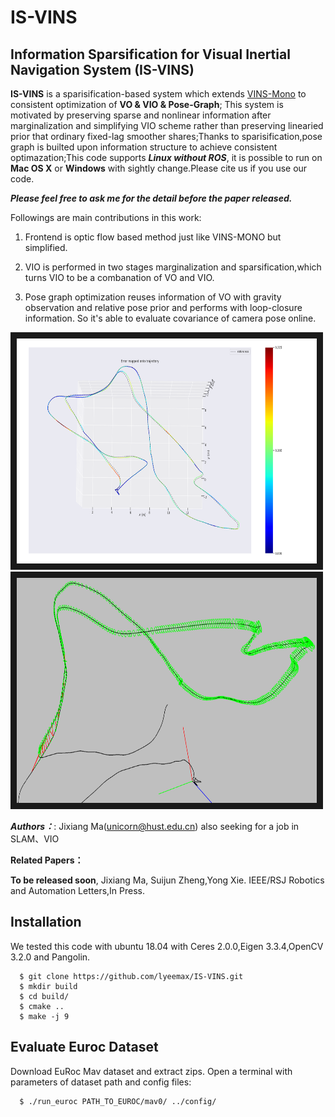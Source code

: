 # IS-VINS
## Information Sparsification for Visual Inertial Navigation System (IS-VINS)

**IS-VINS** is a sparisification-based system which extends [VINS-Mono](https://github.com/HKUST-Aerial-Robotics/VINS-Mono) to consistent optimization of **VO & VIO & Pose-Graph**; This system is motivated by preserving sparse and nonlinear information after marginalization and simplifying VIO scheme rather than preserving linearied prior that ordinary fixed-lag smoother shares;Thanks to sparisification,pose graph is builted upon information structure to achieve consistent optimazation;This code supports ***Linux without ROS***, it is possible to run on **Mac OS X** or **Windows** with sightly change.Please cite us if you use our code.

***Please feel free to ask me for the detail before the paper released.***

Followings are main contributions in this work:

1. Frontend is optic flow based method just like VINS-MONO but simplified.

2. VIO is performed in two stages marginalization and sparsification,which turns VIO to be a combanation of VO and VIO.

3. Pose graph optimization reuses information of VO with gravity observation and relative pose prior and performs with loop-closure information. So it's able to evaluate covariance of camera pose online. 

<img src="https://github.com/lyeemax/IS-VINS/blob/main/others/image1.png" alt="euroc_MH_05" width="480" height="360" border="10" /><img src="https://github.com/lyeemax/IS-VINS/blob/main/others/posegraph.png" alt="euroc_MH_05" width="480" height="360" border="10" />


***Authors：***: Jixiang Ma(unicorn@hust.edu.cn) also seeking for a job in SLAM、VIO

**Related Papers：**

**To be released soon**, Jixiang Ma, Suijun Zheng,Yong Xie. IEEE/RSJ Robotics and Automation Letters,In Press.

Installation
------------
We tested this code with ubuntu 18.04 with Ceres 2.0.0,Eigen 3.3.4,OpenCV 3.2.0 and Pangolin.
```
  $ git clone https://github.com/lyeemax/IS-VINS.git
  $ mkdir build  
  $ cd build/  
  $ cmake ..
  $ make -j 9  
```

Evaluate Euroc Dataset
------------
Download EuRoc Mav dataset and extract zips. Open a terminal with parameters of dataset path and config files:
```
  $ ./run_euroc PATH_TO_EUROC/mav0/ ../config/ 
```


